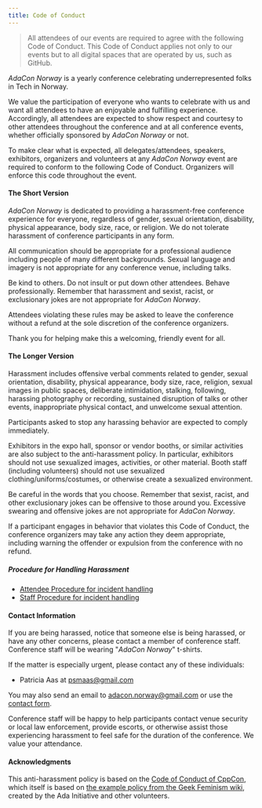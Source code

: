 ```yaml
---
title: Code of Conduct
---
```


> All attendees of our events are required to agree with the following Code of
> Conduct. This Code of Conduct applies not only to our events but to all
> digital spaces that are operated by us, such as GitHub.

_AdaCon Norway_ is a yearly conference celebrating underrepresented folks in
Tech in Norway.

We value the participation of everyone who wants to celebrate with us and want
all attendees to have an enjoyable and fulfilling experience. Accordingly, all
attendees are expected to show respect and courtesy to other attendees
throughout the conference and at all conference events, whether officially
sponsored by _AdaCon Norway_ or not.

To make clear what is expected, all delegates/attendees, speakers, exhibitors,
organizers and volunteers at any _AdaCon Norway_ event are required to conform
to the following Code of Conduct. Organizers will enforce this code throughout
the event.

#### The Short Version

_AdaCon Norway_ is dedicated to providing a harassment-free conference
experience for everyone, regardless of gender, sexual orientation, disability,
physical appearance, body size, race, or religion. We do not tolerate harassment
of conference participants in any form.

All communication should be appropriate for a professional audience including
people of many different backgrounds. Sexual language and imagery is not
appropriate for any conference venue, including talks.

Be kind to others. Do not insult or put down other attendees. Behave
professionally. Remember that harassment and sexist, racist, or exclusionary
jokes are not appropriate for _AdaCon Norway_.

Attendees violating these rules may be asked to leave the conference without a
refund at the sole discretion of the conference organizers.

Thank you for helping make this a welcoming, friendly event for all.

#### The Longer Version

Harassment includes offensive verbal comments related to gender, sexual
orientation, disability, physical appearance, body size, race, religion, sexual
images in public spaces, deliberate intimidation, stalking, following, harassing
photography or recording, sustained disruption of talks or other events,
inappropriate physical contact, and unwelcome sexual attention.

Participants asked to stop any harassing behavior are expected to comply
immediately.

Exhibitors in the expo hall, sponsor or vendor booths, or similar activities are
also subject to the anti-harassment policy. In particular, exhibitors should not
use sexualized images, activities, or other material. Booth staff (including
volunteers) should not use sexualized clothing/uniforms/costumes, or otherwise
create a sexualized environment.

Be careful in the words that you choose. Remember that sexist, racist, and other
exclusionary jokes can be offensive to those around you. Excessive swearing and
offensive jokes are not appropriate for _AdaCon Norway_.

If a participant engages in behavior that violates this Code of Conduct, the
conference organizers may take any action they deem appropriate, including
warning the offender or expulsion from the conference with no refund.

##### Procedure for Handling Harassment

- [Attendee Procedure for incident handling](./attendee-incident-handling-procedure)
- [Staff Procedure for incident handling](./staff-incident-handling-procedure)

#### Contact Information

If you are being harassed, notice that someone else is being harassed, or have
any other concerns, please contact a member of conference staff. Conference
staff will be wearing "_AdaCon Norway_" t-shirts.

If the matter is especially urgent, please contact any of these individuals:

- Patricia Aas at [psmaas@gmail.com](mailto:psmaas@gmail.com)

You may also send an email to
[adacon.norway@gmail.com](mailto:adacon.norway@gmail.com) or use the
[contact form](./contact).

Conference staff will be happy to help participants contact venue security or
local law enforcement, provide escorts, or otherwise assist those experiencing
harassment to feel safe for the duration of the conference. We value your
attendance.

#### Acknowledgments

This anti-harassment policy is based on the
[Code of Conduct of CppCon](https://github.com/CppCon/CppConCodeOfConduct/blob/master/code_of_conduct.md),
which itself is based on
[the example policy from the Geek Feminism wiki](https://geekfeminism.wikia.org/wiki/Conference_anti-harassment/Policy),
created by the Ada Initiative and other volunteers.
